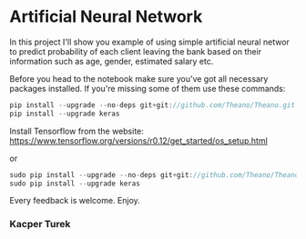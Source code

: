 # Artificial Neural Network

In this project I'll show you example of using simple artificial neural networ to predict probability of each client leaving the bank based on their information such as age, gender, estimated salary etc.

Before you head to the notebook make sure you've got all necessary packages installed. If you're missing some of them use these commands:

```javascript
pip install --upgrade --no-deps git+git://github.com/Theano/Theano.git
pip install --upgrade keras
```
Install Tensorflow from the website: https://www.tensorflow.org/versions/r0.12/get_started/os_setup.html

or
```javascript
sudo pip install --upgrade --no-deps git+git://github.com/Theano/Theano.git
sudo pip install --upgrade keras
```

Every feedback is welcome. Enjoy.
### Kacper Turek
